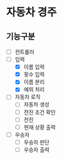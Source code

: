 # 자동차 경주
## 기능구분
- [ ]  컨트롤러
- [ ]  입력
    - [x]  이름 입력
    - [x]  횟수 입력
    - [x]  이름 분리
    - [x]  예외 처리
- [ ]  자동차 로직
    - [ ]  자동차 생성
    - [ ]  전진 조건 확인
    - [ ]  전진
    - [ ]  현재 상황 출력
- [ ]  우승자
    - [ ]  우승자 판단
    - [ ]  우승자 출력